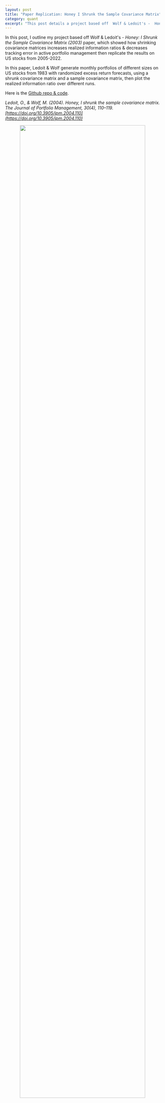 ```yaml
---
layout: post
title: "Paper Replication: Honey I Shrunk the Sample Covariance Matrix"
category: quant
excerpt: "This post details a project based off  Wolf & Ledoit's -  Honey: I Shrunk the Sample Covariance Matrix (2003) paper, which showed how shrinking covariance matrices increases realized information ratios & decreases tracking error. I perform the same runs of optimization on US stock data from 2005-2022 using the SCM and Ledoit-Wolf estimators and plot ex-post IRs."
---
```



In this post, I outline my project based off Wolf & Ledoit's -  _Honey: I Shrunk the Sample Covariance Matrix (2003)_ paper, which showed how shrinking covariance matrices increases realized information ratios & decreases tracking error in active portfolio management then replicate the results on US stocks from 2005-2022.

In this paper, Ledoit & Wolf generate monthly portfolios of different sizes on US stocks from 1983 with randomized excess return forecasts, using a shrunk covariance matrix and a sample covariance matrix, then plot the realized information ratio over different runs. 

Here is the [<i class="fa fa-github" aria-hidden="true"></i> Github repo & code](https://github.com/ryanczm/Honey-I-Shrunk-the-Covariance-Matrix).

_Ledoit, O., & Wolf, M. (2004). Honey, I shrunk the sample covariance matrix. The Journal of Portfolio Management, 30(4), 110–119. [https://doi.org/10.3905/jpm.2004.110](https://doi.org/10.3905/jpm.2004.110)_
<center>
<img src="{{ site.imageurl }}/LedoitWolf/linkedin2.png" style="width:90%;"/>
</center>




## Portfolio Optimization

Ledoit & Wolf conduct the study as follows. At the beginning of the month, they form a value-weighted index of $N$ largest stocks (the benchmark). They feed benchmark weights $W_B$, alphas $\hat{\alpha}$, the covariance matrix $\hat{\Sigma}$ of the last $T=60$ monthly returns, a gain $g$, and an upper bound $c$ into a quadratic optimizer.  

This produces an (active) weight vector $\textbf{x}$. Excess returns are computed as $\textbf{x}^T\textbf{y}$ where $\textbf{y}$ is stock returns. Over the months (1983-2002), they compute the (annualized) _ex-post_ information ratio. The alphas $\hat{\alpha}$ are random by choice, so they repeat the experiment 50 times for any $N$. They then plot IR statistics. The optimization problem is:

$$ \begin{align*}
\text{Minimize:} \quad & \textbf{x}^T \Sigma \textbf{x} \\
\text{such that:} \quad & \textbf{x}^T \alpha \geq g \\
& \textbf{x}^T \mathbf{1} = 0 \\
& \textbf{x} \geq -\textbf{w}_B \\
& \textbf{x} \leq c\mathbf{1} - \textbf{w}_B
\end{align*}$$

The main body of the code with `cvxpy` is as such:

```python
def calculate_active_performance(stocks, benchmark, weights, cutoff=False, shrinkage=True, reduce=True):
  """
  performs singular run using one random alpha vector of portfolio optimization
  """
  T, n, breadth, ir = 60, stocks.shape[1], stocks.shape[1] * 12, 1.5
  active_holdings, active_returns, alpha_list = [], [], []
  df = stocks.iloc[T:]

  for idx, (date, rets) in enumerate(df.iterrows()):
      window = stocks.iloc[idx:idx+T,:]
      vol = window.std() * np.sqrt(12)
      
      """alpha"""
      benchmark_rets = benchmark.iloc[idx+T]
      excess = rets - benchmark_rets.values
      alphas = generate_alphas(excess, ir, breadth, vol)
      
      """covariance matrix"""
      if shrinkage:
        lw = LedoitWolf()
        lw.fit(window)
        cov = lw.covariance_
      else:
        cov = np.cov(window.T)

      """quadratic optimizer"""
      g = (1+300/1e4)**(1/12) - 1 # monthly gain from 300bps annualized gain
      c = 0.10 # max total holdings
      a, w_b = np.array(alphas).flatten(), np.array(weights).flatten()

      x = cp.Variable(n)
      constraints = [
                      a.T @ x >= g,  # Portfolio's expected return should be at least g
                      cp.sum(x) == 0,  # Active weights are dollar neutral
                      x + w_b >= 0,  # Total positions are long only
                      x <= c * np.ones(n) - w_b  # Upper bound on the total weight
                    ]   
      objective = cp.Minimize(cp.quad_form(x, cov))
      problem = cp.Problem(objective, constraints)
      problem.solve()
      x_optimal = x.value
      """..."""
```


In this context, alpha is a cross-sectional forecast of expected excess returns. It's formula comes from Grinold & Kahn: 

$$\alpha = Vol \cdot IC \cdot score$$ 

Scores are created from raw forecasts: $scores=e_t + \epsilon$. Hence, $e_t$ is the realized return for the current month. This is z-scored (cross-sectionally across stocks). Random noise $\epsilon$ is added from a standard normal to get raw scores. $Vol$ is rolling historical vol of excess returns. From the Fundamental Law of Active Management we have

$$IR \approx IC \cdot \sqrt{breadth}$$

Breadth is the annualized number of bets, or $12\cdot N$. The _ex-ante_ information ratio is fixed at 1.5, to which we then back out the information coefficient IC: the assumed correlation between alphas and realized returns. The better an alpha historically predicts excess returns, the more weight it has. We scale by vol because it 'amplifies' the IC. We plug these into the formula to calculate our $\alpha$ vector to be fed.
```python
def generate_alphas(excess, ir, breadth, vol):
      # z-score and add noise to get raw scores
      excess = excess.sub(excess.mean()).div(excess.std())
      raw = excess + np.random.standard_normal()
      # calculate information coeff
      ic = ir / np.sqrt(breadth)
      # convert scale raw scores by IC and historical vol to get alphas
      alphas = ic * raw * vol
      return alphas
```


Other constraints include the portfolio being long only ($\textbf{x} \geq -\textbf{w}_B$), the active weights summing to ($\textbf{x}^T \mathbf{1} = 0$). 


Just like the paper, we run the simulations 50 times each for $N=20, 100, 225, 400$, one using sample covariance, the other using the Ledoit-Wolf estimator and plot our IR statistics.

<center>
<img src="{{ site.imageurl }}/LedoitWolf/realized_ir_replicated.png" style="width:80%;"/>
</center>


Our replication was not exact, as I didn't have access to historical market cap data & historical S&P constituents/weights - only historical prices. This meant I couldn't dynamically construct the benchmark indices across time for different $N$.

```python
def choose_top_n(stocks, weights, n):
  """
  Simulate the large N stocks in Ledoit's paper
  Returns chosen stocks and custom index values based off N stocks
  """
  weights = weights.sort_values('weights',ascending=0)
  weights = weights.iloc[:n,:]
  weights = weights.div(weights.sum())
  stocks = stocks.loc[:,stocks.columns[stocks.columns.isin(weights.index)]]
  return stocks, stocks.dot(weights), weights
```

To make do, we took 400 S&P 'survivors': stocks that remained in the S&P throughout 2005 to 2022, the current S&P benchmark weight composition, and normalized them to sum to 1, then computed a 'custom' S&P index to use as our benchmark.

<center>
<img src="{{ site.imageurl }}/LedoitWolf/realized_ir.png" style="width:90%;"/>
<figcaption>The original boxplot in the paper.</figcaption>
</center>

We notice our plot compared to the original is slightly different, IRs decrease as $N$ increases but the opposite happens for ours. I attribute this to our different replication process with an improvised benchmark, due to data constraints.


## Sample vs Shrunk Covariance

Turning to the covariance aspects of the paper: the formula defined by Ledoit & Wolf for shrinkage is

$$\hat{\Sigma}_{\text{Shrink}} = \delta^* F + (1 - \delta^*) S$$

Where $S$ is sample covariance and $F$ is a structured estimator: the sample constant correlation matrix. We take a convex combination between $S$ and $F$ weighted by $\delta$.

From my understanding, when  $P \gg N$, aka large number of stocks with a small rolling window, the sample covariance matrix $\hat{\Sigma}$ is singular. This relates to rank (denoted by $r$): $r(\textbf{X})=r(\textbf{X}^T)=r(\textbf{X}^T\textbf{X})$. Since $\textbf{X}$ is $n \times p$, it's rank is at most $\min(n,p)$ and so is $\textbf{X}^T\textbf{X}$. 

If so, small eigenvalues will reduce the determinant size, and the inverse matrix will get scaled up. Given the minimum variance portfolio weights vector has a closed form analytical solution involving the inverse, this would propagate the errors to the weights.


To empirically verify this, we take the cosine similarity of $\alpha$ with $\textbf{x}$ over the months, for both sample and Ledoit-Wolf covariance matrices.

<center>
<img src="{{ site.imageurl }}/LedoitWolf/cosine_tgt.png" style="width:100%;"/>
</center>

We can see how shrinkage aligns the weights better with the alphas, having higher cosine similarity (same direction) than the SCM across all time periods. 

In addition, using the SCM in optimization leads to more portfolio turnover. If we take the sum of absolute difference of active weights from $t$ to $t-1$ as turnover like $\sum_i abs(\textbf{x}_t - \textbf{x}\_{t-1})$ and plot it over time, we see the same effect.

<center>
<img src="{{ site.imageurl }}/LedoitWolf/turnover_tgt.png" style="width:100%;"/>
</center>

Thus, we can empirically verify that shrinkage has better alignment with alphas and prevents wild deviations in active weights.


# Conclusion

In conclusion, this post replicates Ledoit & Wolf's _Honey I Shrunk the Sample Covariance Matrix_ 2003 paper. We code up the portfolio optimization procedures on data from 2005-2022 and replicate the _ex-post_ information ratio boxplots to understand why shrinkage leads to better IRs. We then verify that the sample weights deviate further from the alphas and have higher turnover than shrunk weights.

While the paper is focused on risk, my next paper project aims to be one covering expected returns and factor investing (eg Fama/Asness). For a first paper in equities, I think this one was a good place to start.